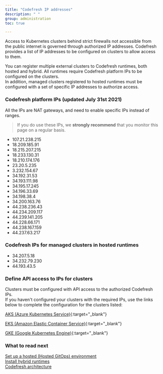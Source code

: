 ```yaml
---
title: "Codefresh IP addresses"
description: " "
group: administration
toc: true

---
```

Access to Kubernetes clusters behind strict firewalls not accessible from the public internet is governed through authorized IP addresses. 
Codefresh provides a list of IP addresses to be configured on clusters to allow access to them. 

You can register multiple external clusters to Codefresh runtimes, both hosted and hybrid. All runtimes require Codefresh platform IPs to be configured on the clusters.  
In addition, managed clusters registered to hosted runtimes must be configured with a set of specific IP addresses to authorize access.


### Codefresh platform IPs (updated July 31st 2021)

All the IPs are NAT gateways, and need to enable specific IPs instead of ranges.

>If you do use these IPs, we **strongly recommend** that you monitor this page on a regular basis.

- 107.21.238.215
- 18.209.185.91
- 18.215.207.215
- 18.233.130.31
- 18.210.174.176
- 23.20.5.235
- 3.232.154.67
- 34.192.31.53
- 34.193.111.98
- 34.195.17.245
- 34.196.33.69
- 34.198.38.4
- 34.200.163.76
- 44.238.236.43
- 44.234.209.117
- 44.239.141.205
- 44.228.66.171
- 44.238.167.159
- 44.237.63.217
 
### Codefresh IPs for managed clusters in hosted runtimes

- 34.207.5.18
- 34.232.79.230
- 44.193.43.5

### Define API access to IPs for clusters
Clusters must be configured with API access to the authorized Codefresh IPs.  
If you haven't configured your clusters with the required IPs, use the links below to complete the configuration for the clusters listed:

[AKS (Azure Kubernetes Service)](https://docs.microsoft.com/en-us/azure/aks/api-server-authorized-ip-ranges){:target="\_blank"}  

[EKS (Amazon Elastic Container Service)](https://aws.amazon.com/premiumsupport/knowledge-center/eks-lock-api-access-IP-addresses/){:target="\_blank"}  

[GKE (Google Kubernetes Engine)](https://cloud.google.com/kubernetes-engine/docs/how-to/private-clusters){:target="\_blank"}  

### What to read next
[Set up a hosted (Hosted GitOps) environment]({{site.baseurl}}/docs/runtime/hosted-runtime/)  
[Install hybrid runtimes]({{site.baseurl}}/docs/runtime/installation/)  
[Codefresh architecture]({{site.baseurl}}/docs/getting-started/architecture/)